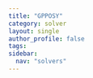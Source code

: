 ```yaml
---
title: "GPPOSY"
category: solver
layout: single
author_profile: false
tags: 
sidebar:
  nav: "solvers"
---
```

